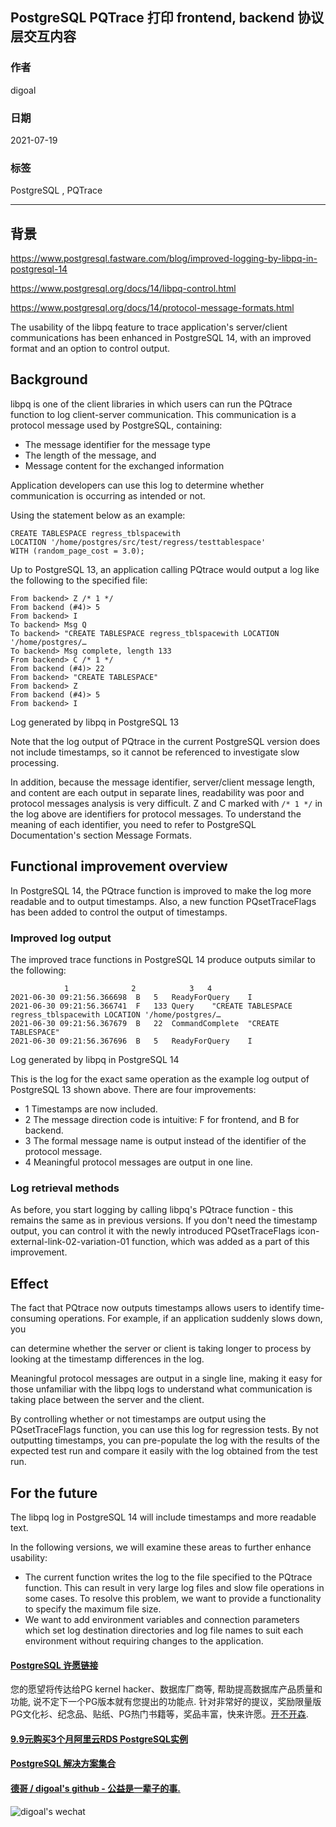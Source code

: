 ## PostgreSQL PQTrace 打印 frontend, backend 协议层交互内容     
                  
### 作者                  
digoal                  
                  
### 日期                  
2021-07-19                 
                  
### 标签                  
PostgreSQL , PQTrace   
                  
----                  
                  
## 背景        
https://www.postgresql.fastware.com/blog/improved-logging-by-libpq-in-postgresql-14  
  
https://www.postgresql.org/docs/14/libpq-control.html  
  
https://www.postgresql.org/docs/14/protocol-message-formats.html  
  
The usability of the libpq feature to trace application's server/client communications has been enhanced in PostgreSQL 14, with an improved format and an option to control output.  
  
## Background  
libpq is one of the client libraries in which users can run the PQtrace function to log client-server communication. This communication is a protocol message used by PostgreSQL, containing:  
  
- The message identifier for the message type  
- The length of the message, and  
- Message content for the exchanged information  
  
Application developers can use this log to determine whether communication is occurring as intended or not.  
  
Using the statement below as an example:  
  
```  
CREATE TABLESPACE regress_tblspacewith  
LOCATION '/home/postgres/src/test/regress/testtablespace'  
WITH (random_page_cost = 3.0);  
```  
  
Up to PostgreSQL 13, an application calling PQtrace would output a log like the following to the specified file:  
  
```  
From backend> Z /* 1 */  
From backend (#4)> 5  
From backend> I  
To backend> Msg Q  
To backend> "CREATE TABLESPACE regress_tblspacewith LOCATION '/home/postgres/…   
To backend> Msg complete, length 133  
From backend> C /* 1 */  
From backend (#4)> 22  
From backend> "CREATE TABLESPACE"  
From backend> Z  
From backend (#4)> 5  
From backend> I  
```  
  
Log generated by libpq in PostgreSQL 13  
  
Note that the log output of PQtrace in the current PostgreSQL version does not include timestamps, so it cannot be referenced to investigate slow processing.  
  
In addition, because the message identifier, server/client message length, and content are each output in separate lines, readability was poor and protocol messages analysis is very difficult. Z and C marked with ```/* 1 */``` in the log above are identifiers for protocol messages. To understand the meaning of each identifier, you need to refer to PostgreSQL Documentation's section Message Formats.  
  
## Functional improvement overview  
In PostgreSQL 14, the PQtrace function is improved to make the log more readable and to output timestamps. Also, a new function PQsetTraceFlags has been added to control the output of timestamps.  
  
### Improved log output  
The improved trace functions in PostgreSQL 14 produce outputs similar to the following:  
  
```  
            1              2            3	4  
2021-06-30 09:21:56.366698  B   5   ReadyForQuery    I  
2021-06-30 09:21:56.366741  F   133 Query    "CREATE TABLESPACE regress_tblspacewith LOCATION '/home/postgres/…   
2021-06-30 09:21:56.367679  B   22  CommandComplete  "CREATE TABLESPACE"  
2021-06-30 09:21:56.367696  B   5   ReadyForQuery    I   
```  

Log generated by libpq in PostgreSQL 14  
  
This is the log for the exact same operation as the example log output of PostgreSQL 13 shown above. There are four improvements:  
  
- 1 Timestamps are now included.  
- 2 The message direction code is intuitive: F for frontend, and B for backend.  
- 3 The formal message name is output instead of the identifier of the protocol message.  
- 4 Meaningful protocol messages are output in one line.  
  
### Log retrieval methods  
As before, you start logging by calling libpq's PQtrace function - this remains the same as in previous versions. If you don't need the timestamp output, you can control it with the newly introduced PQsetTraceFlags icon-external-link-02-variation-01 function, which was added as a part of this improvement.  
  
## Effect  
  
The fact that PQtrace now outputs timestamps allows users to identify time-consuming operations. For example, if an application suddenly slows down, you   
  
can determine whether the server or client is taking longer to process by looking at the timestamp differences in the log.  
  
Meaningful protocol messages are output in a single line, making it easy for those unfamiliar with the libpq logs to understand what communication is taking place between the server and the client.  
  
By controlling whether or not timestamps are output using the PQsetTraceFlags function, you can use this log for regression tests. By not outputting timestamps, you can pre-populate the log with the results of the expected test run and compare it easily with the log obtained from the test run.  
  
## For the future  
The libpq log in PostgreSQL 14 will include timestamps and more readable text.  
  
In the following versions, we will examine these areas to further enhance usability:  
  
- The current function writes the log to the file specified to the PQtrace function. This can result in very large log files and slow file operations in some cases. To resolve this problem, we want to provide a functionality to specify the maximum file size.  
- We want to add environment variables and connection parameters which set log destination directories and log file names to suit each environment without requiring changes to the application.  
    
  
  
  
  
#### [PostgreSQL 许愿链接](https://github.com/digoal/blog/issues/76 "269ac3d1c492e938c0191101c7238216")
您的愿望将传达给PG kernel hacker、数据库厂商等, 帮助提高数据库产品质量和功能, 说不定下一个PG版本就有您提出的功能点. 针对非常好的提议，奖励限量版PG文化衫、纪念品、贴纸、PG热门书籍等，奖品丰富，快来许愿。[开不开森](https://github.com/digoal/blog/issues/76 "269ac3d1c492e938c0191101c7238216").  
  
  
#### [9.9元购买3个月阿里云RDS PostgreSQL实例](https://www.aliyun.com/database/postgresqlactivity "57258f76c37864c6e6d23383d05714ea")
  
  
#### [PostgreSQL 解决方案集合](https://yq.aliyun.com/topic/118 "40cff096e9ed7122c512b35d8561d9c8")
  
  
#### [德哥 / digoal's github - 公益是一辈子的事.](https://github.com/digoal/blog/blob/master/README.md "22709685feb7cab07d30f30387f0a9ae")
  
  
![digoal's wechat](../pic/digoal_weixin.jpg "f7ad92eeba24523fd47a6e1a0e691b59")
  
